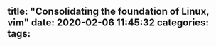 title: "Consolidating the foundation of Linux, vim"
date: 2020-02-06 11:45:32
categories:
tags:
---

